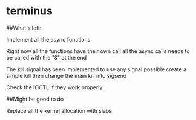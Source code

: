 # terminus

##What's left:

Implement all the async functions

Right now all the functions have their own call all the async calls needs to be called with the "&" at the end

The kill signal has been implemented to use any signal possible create a simple kill then change the main kill into sigsend

Check the IOCTL if they work properly

##Might be good to do

Replace all the kernel allocation with slabs
